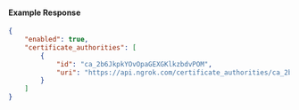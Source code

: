 <!-- Code generated for API Clients. DO NOT EDIT. -->

#### Example Response

```json
{
	"enabled": true,
	"certificate_authorities": [
		{
			"id": "ca_2b6JkpkYOvOpaGEXGKlkzbdvPOM",
			"uri": "https://api.ngrok.com/certificate_authorities/ca_2b6JkpkYOvOpaGEXGKlkzbdvPOM"
		}
	]
}
```
